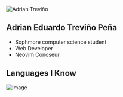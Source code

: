 
![Adrian Treviño](https://user-images.githubusercontent.com/101372036/212457128-05f9dfbb-d49a-4687-b1a3-b6d0a3b2e587.gif)

## Adrian Eduardo Treviño Peña 

- Sophmore computer science student
- Web Developer 
- Neovim Conoseur 
 
## Languages I Know
![image](https://user-images.githubusercontent.com/101372036/212457741-9f0ee472-81bc-4b7f-aa6c-e97d6e105a82.png)


